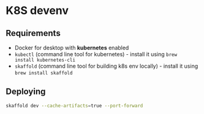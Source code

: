 # K8S devenv

## Requirements

- Docker for desktop with **kubernetes** enabled
- `kubectl` (command line tool for kubernetes) - install it using `brew install kubernetes-cli`
- `skaffold` (command line tool for building k8s env locally) - install it using `brew install skaffold`

## Deploying

```bash
skaffold dev --cache-artifacts=true --port-forward
```